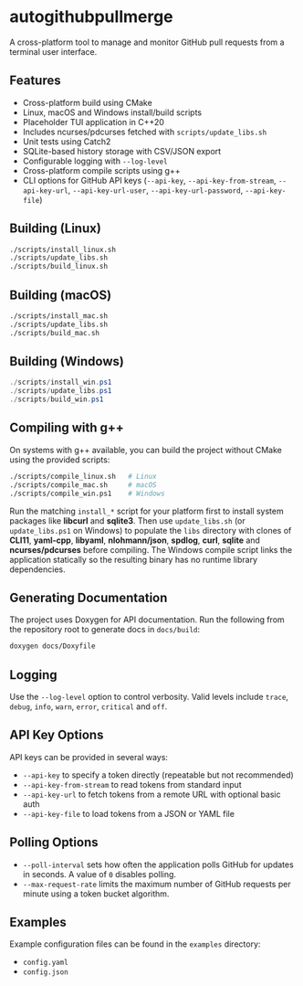 # autogithubpullmerge

A cross-platform tool to manage and monitor GitHub pull requests from a terminal user interface.

## Features
- Cross-platform build using CMake
- Linux, macOS and Windows install/build scripts
- Placeholder TUI application in C++20
- Includes ncurses/pdcurses fetched with `scripts/update_libs.sh`
- Unit tests using Catch2
- SQLite-based history storage with CSV/JSON export
- Configurable logging with `--log-level`
- Cross-platform compile scripts using g++
- CLI options for GitHub API keys (`--api-key`, `--api-key-from-stream`,
  `--api-key-url`, `--api-key-url-user`, `--api-key-url-password`,
  `--api-key-file`)

## Building (Linux)
```bash
./scripts/install_linux.sh
./scripts/update_libs.sh
./scripts/build_linux.sh
```

## Building (macOS)
```bash
./scripts/install_mac.sh
./scripts/update_libs.sh
./scripts/build_mac.sh
```

## Building (Windows)
```powershell
./scripts/install_win.ps1
./scripts/update_libs.ps1
./scripts/build_win.ps1
```

## Compiling with g++

On systems with g++ available, you can build the project without CMake using the
provided scripts:

```bash
./scripts/compile_linux.sh   # Linux
./scripts/compile_mac.sh     # macOS
./scripts/compile_win.ps1    # Windows
```
Run the matching `install_*` script for your platform first to install system
packages like **libcurl** and **sqlite3**. Then use `update_libs.sh` (or
`update_libs.ps1` on Windows) to populate the `libs` directory with clones of
**CLI11**, **yaml-cpp**, **libyaml**, **nlohmann/json**, **spdlog**, **curl**,
**sqlite** and **ncurses/pdcurses** before compiling. The Windows compile
script links the application statically so the resulting binary has no runtime
library dependencies.

## Generating Documentation

The project uses Doxygen for API documentation. Run the following from the
repository root to generate docs in `docs/build`:

```bash
doxygen docs/Doxyfile
```

## Logging

Use the `--log-level` option to control verbosity. Valid levels include
`trace`, `debug`, `info`, `warn`, `error`, `critical` and `off`.

## API Key Options

API keys can be provided in several ways:

- `--api-key` to specify a token directly (repeatable but not recommended)
- `--api-key-from-stream` to read tokens from standard input
- `--api-key-url` to fetch tokens from a remote URL with optional basic auth
- `--api-key-file` to load tokens from a JSON or YAML file

## Polling Options

- `--poll-interval` sets how often the application polls GitHub for updates in
  seconds. A value of `0` disables polling.
- `--max-request-rate` limits the maximum number of GitHub requests per minute
  using a token bucket algorithm.

## Examples

Example configuration files can be found in the `examples` directory:

- `config.yaml`
- `config.json`
